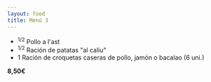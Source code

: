 ```yaml
---
layout: food
title: Menú 3
---
```


* <sup>1/2</sup> Pollo a l'ast
* <sup>1/2</sup> Ración de patatas "al caliu"
* 1 Ración de croquetas caseras de pollo, jamón o bacalao (6 uni.)

**8,50€**